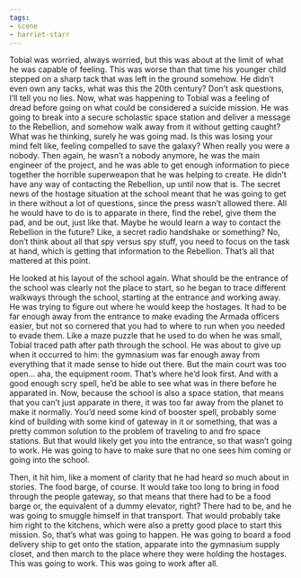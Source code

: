 ```yaml
---
tags:
- scene
- harriet-starr
---
```


Tobial was worried, always worried, but this was about at the limit of
what he was capable of feeling. This was worse than that time his
younger child stepped on a sharp tack that was left in the ground
somehow. He didn’t even own any tacks, what was this the 20th century?
Don’t ask questions, I’ll tell you no lies. Now, what was happening to
Tobial was a feeling of dread before going on what could be considered a
suicide mission. He was going to break into a secure scholastic space
station and deliver a message to the Rebellion, and somehow walk away
from it without getting caught? What was he thinking, surely he was
going mad. Is this was losing your mind felt like, feeling compelled to
save the galaxy? When really you were a nobody. Then again, he wasn’t a
nobody anymore, he was the main engineer of the project, and he was able
to get enough information to piece together the horrible superweapon
that he was helping to create. He didn’t have any way of contacting the
Rebellion, up until now that is. The secret news of the hostage
situation at the school meant that he was going to get in there without
a lot of questions, since the press wasn’t allowed there. All he would
have to do is to apparate in there, find the rebel, give them the pad,
and be out, just like that. Maybe he would learn a way to contact the
Rebellion in the future? Like, a secret radio handshake or something?
No, don’t think about all that spy versus spy stuff, you need to focus
on the task at hand, which is getting that information to the Rebellion.
That’s all that mattered at this point.

He looked at his layout of the school again. What should be the entrance
of the school was clearly not the place to start, so he began to trace
different walkways through the school, starting at the entrance and
working away. He was trying to figure out where he would keep the
hostages. It had to be far enough away from the entrance to make evading
the Armada officers easier, but not so cornered that you had to where to
run when you needed to evade them. Like a maze puzzle that he used to do
when he was small, Tobial traced path after path through the school. He
was about to give up when it occurred to him: the gymnasium was far
enough away from everything that it made sense to hide out there. But
the main court was too open… aha, the equipment room. That’s where he’d
look first. And with a good enough scry spell, he’d be able to see what
was in there before he apparated in. Now, because the school is also a
space station, that means that you can’t just apparate in there, it was
too far away from the planet to make it normally. You’d need some kind
of booster spell, probably some kind of building with some kind of
gateway in it or something, that was a pretty common solution to the
problem of traveling to and fro space stations. But that would likely
get you into the entrance, so that wasn’t going to work. He was going to
have to make sure that no one sees him coming or going into the school.

Then, it hit him, like a moment of clarity that he had heard so much
about in stories. The food barge, of course. It would take too long to
bring in food through the people gateway, so that means that there had
to be a food barge or, the equivalent of a dummy elevator, right? There
had to be, and he was going to smuggle himself in that transport. That
would probably take him right to the kitchens, which were also a pretty
good place to start this mission. So, that’s what was going to happen.
He was going to board a food delivery ship to get onto the station,
apparate into the gymnasium supply closet, and then march to the place
where they were holding the hostages. This was going to work. This was
going to work after all.
